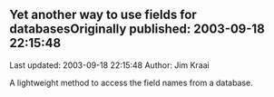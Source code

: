 ## Yet another way to use fields for databasesOriginally published: 2003-09-18 22:15:48 
Last updated: 2003-09-18 22:15:48 
Author: Jim Kraai 
 
A lightweight method to access the field names from a database.